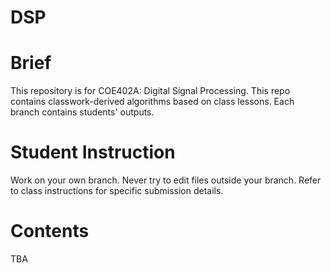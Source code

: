 # DSP

# Brief

This repository is for COE402A: Digital Signal Processing. This repo contains classwork-derived algorithms based on class lessons. Each branch contains students' outputs.

# Student Instruction

Work on your own branch. Never try to edit files outside your branch. Refer to class instructions for specific submission details.


# Contents

TBA

